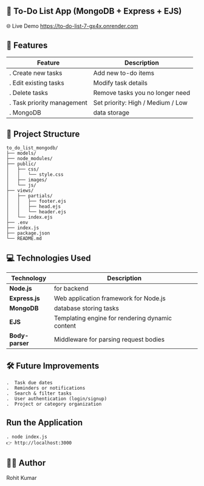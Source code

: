 ## 📝 To-Do List App (MongoDB + Express + EJS)
 🌐 Live Demo
 https://to-do-list-7-gx4x.onrender.com
 
## 🚀 Features

| Feature                              | Description                               |
|------------------------------------|---------------------------------------------|
| .  Create new tasks                | Add new to-do items                        |
| .  Edit existing tasks             | Modify task details                         |
| .  Delete tasks                    | Remove tasks you no longer need             |
| .  Task priority management        | Set priority: High / Medium / Low           |
| .  MongoDB                         | data storage                     |


## 📁 Project Structure

```plaintext
to_do_list_mongodb/
├── models/
├── node_modules/
├── public/
│   ├── css/
│   │   └── style.css
│   ├── images/
│   └── js/
├── views/
│   ├── partials/
│   │   ├── footer.ejs
│   │   ├── head.ejs
│   │   └── header.ejs
│   └── index.ejs
├── .env
├── index.js
├── package.json
└── README.md
```


## 💻 Technologies Used

| Technology       | Description                                      |
|------------------|--------------------------------------------------|
| **Node.js**      | for backend                                      |
| **Express.js**   | Web application framework for Node.js            |
| **MongoDB**      | database storing tasks                 |
| **EJS**          | Templating engine for rendering dynamic content  |
| **Body-parser**  | Middleware for parsing request bodies            |



## 🛠️ Future Improvements
```
.  Task due dates
.  Reminders or notifications
.  Search & filter tasks
.  User authentication (login/signup)
.  Project or category organization
```

## Run the Application
```
. node index.js
👉 http://localhost:3000
```

## 👨‍💻 Author
Rohit Kumar
















